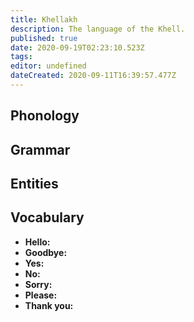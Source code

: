 ```yaml
---
title: Khellakh
description: The language of the Khell.
published: true
date: 2020-09-19T02:23:10.523Z
tags: 
editor: undefined
dateCreated: 2020-09-11T16:39:57.477Z
---
```


## Phonology

## Grammar

## Entities

## Vocabulary

- **Hello:** 
- **Goodbye:** 
- **Yes:** 
- **No:** 
- **Sorry:** 
- **Please:** 
- **Thank you:** 